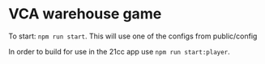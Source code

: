 # VCA warehouse game

To start: `npm run start`. This will use one of the configs from public/config

In order to build for use in the 21cc app use `npm run start:player`.